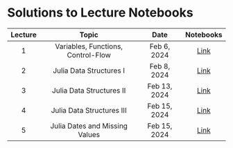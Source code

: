 # Solutions to Lecture Notebooks

| Lecture | Topic                               | Date         |  Notebooks                                           |
|:-------:|:-----------------------------------:|:------------:|:----------------------------------------------------:|
| 1       | Variables, Functions, Control-Flow  | Feb 6, 2024  | [Link](/assets/notebooksolutions/Lect01/Lect01.html) |
| 2       | Julia Data Structures I             | Feb 8, 2024  | [Link](/assets/notebooksolutions/Lect02/Lect02.html) |
| 3       | Julia Data Structures II            | Feb 13, 2024  | [Link](/assets/notebooksolutions/Lect03/Lect03.html) |
| 4       | Julia Data Structures III           | Feb 15, 2024  | [Link](/assets/notebooksolutions/Lect04/Lect04.html) |
| 5       | Julia Dates and Missing Values      | Feb 15, 2024  | [Link](/assets/notebooksolutions/Lect05/Lect05.html) |